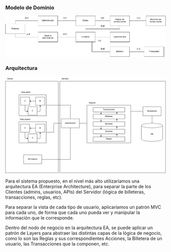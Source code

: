 ### Modelo de Dominio

![mdd](tp_tdd-mdd_entrega_1.png)

### Arquitectura

![arquitectura](tdd_tp-arquitectura.png)

Para el sistema propuesto, en el nivel más alto utilizaríamos una arquitectura EA (Enterprise Architecture), para separar la parte de los Clientes (admins, usuarios, APIs) del Servidor (lógica de billeteras, transacciones, reglas, etc).

Para separar la vista de cada tipo de usuario, aplicaríamos un patrón MVC para cada uno, de forma que cada uno pueda ver y manipular la información que le corresponde.

Dentro del nodo de negocio en la arquitectura EA, se puede aplicar un patrón de Layers para abstraer las distintas capas de la lógica de negocio, como lo son las Reglas y sus correspondientes Acciones, la Billetera de un usuario, las Transacciones que la componen, etc.